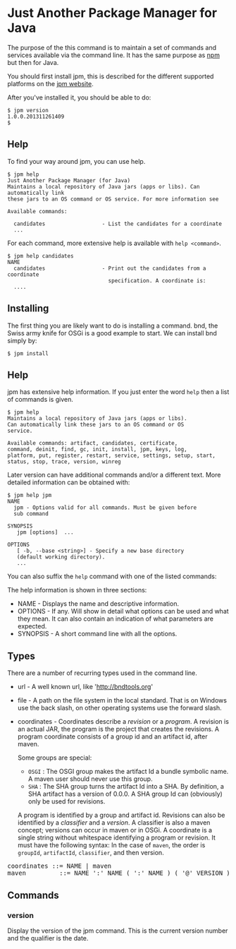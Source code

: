 # Just Another Package Manager for Java
The purpose of the this command is to maintain a set of commands and services available via the command
line. It has the same purpose as [npm][1] but then for Java.

You should first install jpm, this is described for the different supported platforms on the [jpm website][2].

After you've installed it, you should be able to do:

    $ jpm version
    1.0.0.201311261409
    $

## Help
To find your way around jpm, you can use help.

    $ jpm help
    Just Another Package Manager (for Java)
    Maintains a local repository of Java jars (apps or libs). Can automatically link
    these jars to an OS command or OS service. For more information see

    Available commands:

      candidates                  - List the candidates for a coordinate
      ...

For each command, more extensive help is available with `help <command>`.

    $ jpm help candidates
    NAME
      candidates                  - Print out the candidates from a coordinate
                                    specification. A coordinate is:
      ....

## Installing
The first thing you are likely want to do is installing a command. bnd, the Swiss army knife for OSGi
is a good example to start. We can install bnd simply by:

    $ jpm install


## Help
jpm has extensive help information. If you just enter the word `help` then a list of commands is given.

    $ jpm help
    Maintains a local repository of Java jars (apps or libs).
    Can automatically link these jars to an OS command or OS
    service.

    Available commands: artifact, candidates, certificate,
    command, deinit, find, gc, init, install, jpm, keys, log,
    platform, put, register, restart, service, settings, setup, start,
    status, stop, trace, version, winreg

Later version can have additional commands and/or a different text. More detailed information can be obtained with:

    $ jpm help jpm
    NAME
      jpm - Options valid for all commands. Must be given before
      sub command

    SYNOPSIS
       jpm [options]  ...

    OPTIONS
       [ -b, --base <string>] - Specify a new base directory
       (default working directory).
       ...
You can also suffix the `help` command with one of the listed commands:

The help information is shown in three sections:

* NAME - Displays the name and descriptive information.
* OPTIONS - If any. Will show in detail what options can be used and what they mean. It can also contain an indication of what parameters are expected.
* SYNOPSIS - A short command line with all the options.

## Types
There are a number of recurring types used in the command line.

* url - A well known url, like 'http://bndtools.org'
* file - A path on the file system in the local standard. That is on Windows use the back slash, on other operating systems use the forward slash.
* coordinates - Coordinates describe a _revision_ or a _program_. A revision is an actual JAR, the program is the project that creates the revisions. A program coordinate consists of a group id and an artifact id, after maven.

  Some groups are special:
  * `OSGI` : The OSGI group makes the artifact Id a bundle symbolic name. A maven user should never use this group.
  * `SHA` : The SHA group turns the artifact Id into a SHA. By definition, a SHA artifact has a version of 0.0.0. A SHA group Id can (obviously) only be used for revisions.

  A program is identified by a group and artifact id. Revisions can also be identified by a _classifier_ and a _version_. A classifier is also a maven concept; versions can occur in maven or in OSGi. A coordinate is a single string without whitespace identifying a program or revision. It must have the following syntax:
  In the case of `maven`, the order is `groupId`, `artifactId`, `classifier`, and then version.

<pre>coordinates ::= NAME | maven
maven         ::= NAME ':' NAME ( ':' NAME ) ( '@' VERSION )</pre>

## Commands

### version
Display the version of the jpm command. This is the current version number and the qualifier is the date.

###

[1]: https://npmjs.org
[2]: http://jpm.bndtools.org